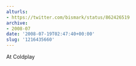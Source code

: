 ```yaml
---
alturls:
- https://twitter.com/bismark/status/862426519
archive:
- 2008-07
date: '2008-07-19T02:47:40+00:00'
slug: '1216435660'
---
```


At Coldplay


